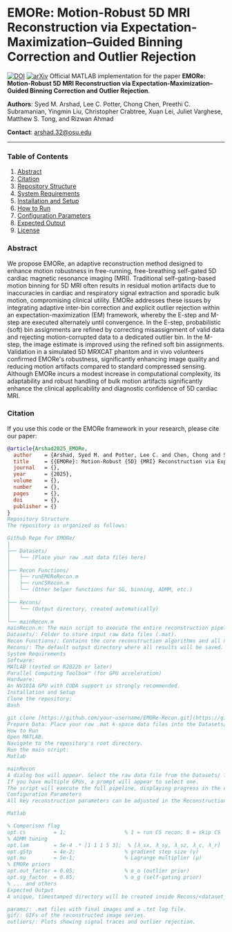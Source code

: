 # EMORe: Motion-Robust 5D MRI Reconstruction via Expectation-Maximization–Guided Binning Correction and Outlier Rejection

[![DOI](https://img.shields.io/badge/DOI-10.1016/j.jocmr.2024.101509-blue)](https://doi.org/10.1016/j.jocmr.2024.101509)
[![arXiv](https://img.shields.io/badge/arXiv-24XX.XXXXX-b31b1b.svg)](https://arxiv.org/abs/24XX.XXXXX) Official MATLAB implementation for the paper **EMORe: Motion-Robust 5D MRI Reconstruction via Expectation-Maximization–Guided Binning Correction and Outlier Rejection**.

**Authors**: Syed M. Arshad, Lee C. Potter, Chong Chen, Preethi C. Subramanian, Yingmin Liu, Christopher Crabtree, Xuan Lei, Juliet Varghese, Matthew S. Tong, and Rizwan Ahmad

**Contact**: [arshad.32@osu.edu](mailto:arshad.32@osu.edu)

---

### Table of Contents
1.  [Abstract](#abstract)
2.  [Citation](#citation)
3.  [Repository Structure](#repository-structure)
4.  [System Requirements](#system-requirements)
5.  [Installation and Setup](#installation-and-setup)
6.  [How to Run](#how-to-run)
7.  [Configuration Parameters](#configuration-parameters)
8.  [Expected Output](#expected-output)
9.  [License](#license)

### Abstract

We propose EMORe, an adaptive reconstruction method designed to enhance motion robustness in free-running, free-breathing self-gated 5D cardiac magnetic resonance imaging (MRI). Traditional self-gating-based motion binning for 5D MRI often results in residual motion artifacts due to inaccuracies in cardiac and respiratory signal extraction and sporadic bulk motion, compromising clinical utility. EMORe addresses these issues by integrating adaptive inter-bin correction and explicit outlier rejection within an expectation-maximization (EM) framework, whereby the E-step and M-step are executed alternately until convergence. In the E-step, probabilistic (soft) bin assignments are refined by correcting misassignment of valid data and rejecting motion-corrupted data to a dedicated outlier bin. In the M-step, the image estimate is improved using the refined soft bin assignments. Validation in a simulated 5D MRXCAT phantom and in vivo volunteers confirmed EMORe's robustness, significantly enhancing image quality and reducing motion artifacts compared to standard compressed sensing. Although EMORe incurs a modest increase in computational complexity, its adaptability and robust handling of bulk motion artifacts significantly enhance the clinical applicability and diagnostic confidence of 5D cardiac MRI.

### Citation
If you use this code or the EMORe framework in your research, please cite our paper:

```bibtex
@article{Arshad2025_EMORe,
  author    = {Arshad, Syed M. and Potter, Lee C. and Chen, Chong and Subramanian, Preethi C. and Liu, Yingmin and Crabtree, Christopher and Lei, Xuan and Varghese, Juliet and Tong, Matthew S. and Ahmad, Rizwan},
  title     = {{EMORe}: Motion-Robust {5D} {MRI} Reconstruction via Expectation-Maximization–Guided Binning Correction and Outlier Rejection},
  journal   = {},
  year      = {2025},
  volume    = {},
  number    = {},
  pages     = {},
  doi       = {},
  publisher = {}
}
Repository Structure
The repository is organized as follows:

Github Repo For EMORe/
│
├── Datasets/
│   └── (Place your raw .mat data files here)
│
├── Recon Functions/
│   ├── runEMOReRecon.m
│   ├── runCSRecon.m
│   └── (Other helper functions for SG, binning, ADMM, etc.)
│
├── Recons/
│   └── (Output directory, created automatically)
│
└── mainRecon.m
mainRecon.m: The main script to execute the entire reconstruction pipeline.
Datasets/: Folder to store input raw data files (.mat).
Recon Functions/: Contains the core reconstruction algorithms and all necessary helper functions.
Recons/: The default output directory where all results will be saved.
System Requirements
Software:
MATLAB (tested on R2022b or later)
Parallel Computing Toolbox™ (for GPU acceleration)
Hardware:
An NVIDIA GPU with CUDA support is strongly recommended.
Installation and Setup
Clone the repository:
Bash

git clone [https://github.com/your-username/EMORe-Recon.git](https://github.com/your-username/EMORe-Recon.git)
Prepare Data: Place your raw .mat k-space data files into the Datasets/ folder.
How to Run
Open MATLAB.
Navigate to the repository's root directory.
Run the main script:
Matlab

mainRecon
A dialog box will appear. Select the raw data file from the Datasets/ folder.
If you have multiple GPUs, a prompt will appear to select one.
The script will execute the full pipeline, displaying progress in the command window.
Configuration Parameters
All key reconstruction parameters can be adjusted in the Reconstruction Parameters section of mainRecon.m.

Matlab

% Comparison flag
opt.cs         = 1;                   % 1 = run CS recon; 0 = skip CS
% ADMM tuning
opt.lam        = 5e-4 .* [1 1 1 5 3];  % [λ_sx, λ_sy, λ_sz, λ_c, λ_r]
opt.gStp       = 4e-2;                % gradient step size (γ)
opt.mu         = 5e-1;                % Lagrange multiplier (μ)
% EMORe priors
opt.out_factor = 0.05;                % α_o (outlier prior)
opt.sg_factor  = 0.85;                % α_g (self‐gating prior)
% ... and others
Expected Output
A unique, timestamped directory will be created inside Recons/<dataset_name>/, containing:

params/: .mat files with final images and a .txt log file.
gif/: GIFs of the reconstructed image series.
outliers/: Plots showing signal traces and outlier rejection.
